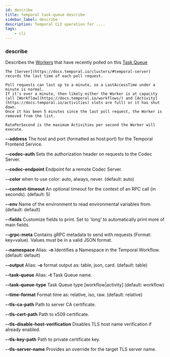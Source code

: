 ```yaml
---
id: describe
title: temporal task-queue describe
sidebar_label: describe
description: Temporal CLI operation for ....
tags:
	- cli
---
```


### describe

Describes the [Workers](https://docs.temporal.io/workers) that have recently polled on this [Task Queue](https://docs.temporal.io/tasks/#task-queue)

    The [Server](https://docs.temporal.io/clusters/#temporal-server) records the last time of each poll request.
    
    Poll requests can last up to a minute, so a LastAccessTime under a minute is normal.
    If it's over a minute, then likely either the Worker is at capacity (all [Workflow](https://docs.temporal.io/workflows/) and [Activity](https://docs.temporal.io/activities) slots are full) or it has shut down.
    Once it has been 5 minutes since the last poll request, the Worker is removed from the list.
    
    RatePerSecond is the maximum Activities per second the Worker will execute.

**--address**
The host and port (formatted as host:port) for the Temporal Frontend Service.

**--codec-auth**
Sets the authorization header on requests to the Codec Server.

**--codec-endpoint**
Endpoint for a remote Codec Server.

**--color**
when to use color: auto, always, never. (default: auto)

**--context-timeout**
An optional timeout for the context of an RPC call (in seconds). (default: 5)

**--env**
Name of the environment to read environmental variables from. (default: default)

**--fields**
Customize fields to print. Set to 'long' to automatically print more of main fields.

**--grpc-meta**
Contains gRPC metadata to send with requests (Format: key=value). Values must be in a valid JSON format.

**--namespace**
Alias: **-n**
Identifies a Namespace in the Temporal Workflow. (default: default)

**--output**
Alias: **-o**
format output as: table, json, card. (default: table)

**--task-queue**
Alias: **-t**
Task Queue name.

**--task-queue-type**
Task Queue type [workflow|activity] (default: workflow)

**--time-format**
Format time as: relative, iso, raw. (default: relative)

**--tls-ca-path**
Path to server CA certificate.

**--tls-cert-path**
Path to x509 certificate.

**--tls-disable-host-verification**
Disables TLS host name verification if already enabled.

**--tls-key-path**
Path to private certificate key.

**--tls-server-name**
Provides an override for the target TLS server name.

